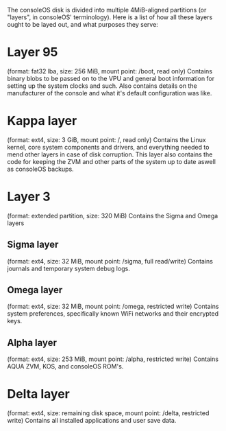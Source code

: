 The consoleOS disk is divided into multiple 4MiB-aligned partitions (or "layers", in consoleOS' terminology).
Here is a list of how all these layers ought to be layed out, and what purposes they serve:

# Layer 95
(format: fat32 lba, size: 256 MiB, mount point: /boot, read only)
Contains binary blobs to be passed on to the VPU and general boot information for setting up the system clocks and such. Also contains details on the manufacturer of the console and what it's default configuration was like.

# Kappa layer
(format: ext4, size: 3 GiB, mount point: /, read only)
Contains the Linux kernel, core system components and drivers, and everything needed to mend other layers in case of disk corruption. This layer also contains the code for keeping the ZVM and other parts of the system up to date aswell as consoleOS backups.

# Layer 3
(format: extended partition, size: 320 MiB)
Contains the Sigma and Omega layers

## Sigma layer
(format: ext4, size: 32 MiB, mount point: /sigma, full read/write)
Contains journals and temporary system debug logs.

## Omega layer
(format: ext4, size: 32 MiB, mount point: /omega, restricted write)
Contains system preferences, specifically known WiFi networks and their encrypted keys.

## Alpha layer
(format: ext4, size: 253 MiB, mount point: /alpha, restricted write)
Contains AQUA ZVM, KOS, and consoleOS ROM's.

# Delta layer
(format: ext4, size: remaining disk space, mount point: /delta, restricted write)
Contains all installed applications and user save data.
